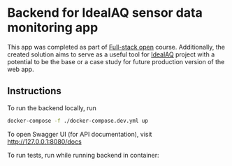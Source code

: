 # Backend for IdealAQ sensor data monitoring app
This app was completed as part of [Full-stack open](fullstackopen.com/en/) course. Additionally, the created solution aims to serve as a useful tool for [IdealAQ](https://idealaq.com/) project with a potential to be the base or a case study for future production version of the web app.

## Instructions
To run the backend locally, run 
```bash
docker-compose -f ./docker-compose.dev.yml up
```
To open Swagger UI (for API documentation), visit http://127.0.0.1:8080/docs

To run tests, run while running backend in container: 
```bash

```
